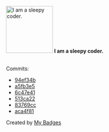 <img src="https://my-badges.github.io/my-badges/sleepy-coder.png" alt="I am a sleepy coder." title="I am a sleepy coder." width="128">
<strong>I am a sleepy coder.</strong>
<br><br>

Commits:

- <a href="https://github.com/lavitalite/share-football/commit/94ef34b1af20c343261f02df15e3ce6035268492">94ef34b</a>
- <a href="https://github.com/lavitalite/survey-master/commit/a5fb3e5243f84973bd1fac56baa0bcd9805c488b">a5fb3e5</a>
- <a href="https://github.com/lavitalite/survey-master/commit/6c47e4106da62e70ec16ff4ce0211e20cafc6e2b">6c47e41</a>
- <a href="https://github.com/lavitalite/imdb-clone/commit/513ca223e0d9a3cc554ebadfa4562389baac70f2">513ca22</a>
- <a href="https://github.com/lavitalite/imdb-clone/commit/83769ccb6911ac330a57c240fa4fcd11d8333f5d">83769cc</a>
- <a href="https://github.com/lavitalite/happy-buy/commit/aca4f81ea5cf2082f2226dab57ce96dd8494fc00">aca4f81</a>


Created by <a href="https://github.com/my-badges/my-badges">My Badges</a>